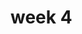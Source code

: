 
<!DOCTYPE html>
<html>
<head>
  <meta charset="utf-8">
  <title>Week 4 Solution</title>
  <script src="speakhello.js"></script>
  <script src="speakgoodBye.js"></script>
  <script src="script.js"></script>
</head>
<body>
  <h1>week 4 </h1>
</body>
</html>
